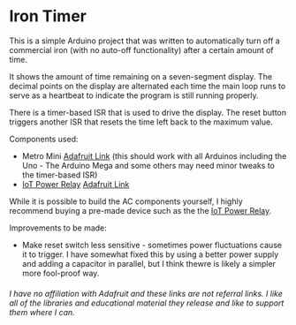 # Iron Timer
This is a simple Arduino project that was written to automatically turn off a
commercial iron (with no auto-off functionality) after a certain amount of time.

It shows the amount of time remaining on a seven-segment display. The decimal points on the display
are alternated each time the main loop runs to serve as a heartbeat to indicate the program is
still running properly.

There is a timer-based ISR that is used to drive the display. The reset
button triggers another ISR that resets the time left back to the maximum value.

Components used:
* Metro Mini [Adafruit Link](https://www.adafruit.com/product/2590) (this should work with all Arduinos including the Uno - The Arduino Mega and some others may need minor tweaks to the timer-based ISR)
* [IoT Power Relay](https://dlidirect.com/products/iot-power-relay) [Adafruit Link](https://www.adafruit.com/product/2935)

While it is possible to build the AC components yourself, I highly recommend buying a pre-made
device such as the the [IoT Power Relay](https://dlidirect.com/products/iot-power-relay).

Improvements to be made:
* Make reset switch less sensitive - sometimes power fluctuations cause it to trigger.
  I have somewhat fixed this by using a better power supply and adding a capacitor
  in parallel, but I think thewre is likely a simpler more fool-proof way.

###### I have no affiliation with Adafruit and these links are not referral links. I like all of the libraries and educational material they release and like to support them where I can.